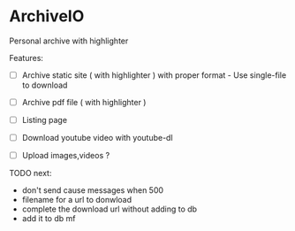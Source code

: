 # ArchiveIO
Personal archive with highlighter

Features:
- [ ] Archive static site ( with highlighter ) with proper format - Use single-file to download
- [ ] Archive pdf file    ( with highlighter )
- [ ] Listing page
- [ ] Download youtube video with youtube-dl
- [ ] Upload images,videos ?


TODO next:
- don't send cause messages when 500
- filename for a url to donwload
- complete the download url without adding to db
- add it to db mf
